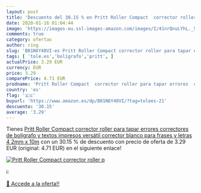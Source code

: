 ```yaml
---
layout: post
title: 'Descuento del 30.15 % en Pritt Roller Compact  corrector roller p'
date: 2020-01-16 01:04:44
image: 'https://images-eu.ssl-images-amazon.com/images/I/41nrQnuLYhL._SL200_.jpg'
comments: true
category: ofertas
author: ring
slug: 'B01N6Y40VI-es Pritt Roller Compact corrector roller para tapar errores...'
tags: [ 'tole.es','bolígrafo','pritt', ]
actualPrice: 3.29 EUR
currency: EUR
price: 3.29
comparePrice: 4.71 EUR
prodname: 'Pritt Roller Compact  corrector roller para tapar errores  correctores de bolígrafo y textos impresos  versátil corrector blanco para frases y letras  4 2mm x 10m'
country: 'es'
flag: '🇪🇸'
buyurl: 'https://www.amazon.es/dp/B01N6Y40VI/?tag=tolees-21'
descuento: '30.15'
average: '3.29'
---
```


Tienes [Pritt Roller Compact  corrector roller para tapar errores  correctores de bolígrafo y textos impresos  versátil corrector blanco para frases y letras  4 2mm x 10m](https://www.amazon.es/dp/B01N6Y40VI/?tag=tolees-21) con un 30.15 % de descuento con precio de oferta de 3.29 EUR (original: 4.71 EUR) en el siguiente enlace!

[![Pritt Roller Compact  corrector roller p](https://images-eu.ssl-images-amazon.com/images/I/41nrQnuLYhL._SL200_.jpg)](https://www.amazon.es/dp/B01N6Y40VI/?tag=tolees-21)

ℹ️:


[🛒 Accede a la oferta!!](https://www.amazon.es/dp/B01N6Y40VI/?tag=tolees-21)
